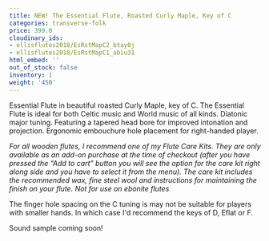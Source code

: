 ```yaml
---
title: NEW! The Essential Flute, Roasted Curly Maple, Key of C
categories: transverse-folk
price: 399.0
cloudinary_ids:
- ellisflutes2018/EsRstMapC2_btay0j
- ellisflutes2018/EsRstMapC1_abiu31
html_embed: ''
out_of_stock: false
inventory: 1
weight: '450'
---
```


Essential Flute in beautiful roasted Curly Maple, key of C.   The Essential Flute is ideal for both Celtic music and World music of all kinds. Diatonic major tuning. Featuring a tapered head bore for improved intonation and projection. Ergonomic embouchure hole placement for right-handed player.

*For all wooden flutes, I recommend one of my Flute Care Kits.  They are only available as an add-on purchase at the time of checkout (after you have pressed the “Add to cart” button you will see the option for the care kit right along side and you have to select it from the menu). The care kit includes the recommended wax, fine steel wool and instructions for maintaining the finish on your flute.  Not for use on ebonite flutes*

The finger hole spacing on the C tuning is may not be suitable for players with smaller hands.  In which case I'd recommend the keys of D, Eflat or F.  

Sound sample coming soon!